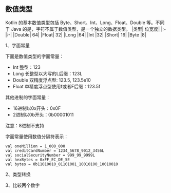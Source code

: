 ## 数值类型
Kotlin 的基本数值类型包括 Byte、Short、Int、Long、Float、Double 等。不同于 Java 的是，字符不属于数值类型，是一个独立的数据类型。
|类型|	位宽度|
|:-|:-|
|Double|	64|
|Float|	32|
|Long	|64|
|Int	|32|
|Short|	16|
|Byte	|8|

1、字面常量

下面是数值类型的字面常量：
- Int 整型：123
- Long 长整型以大写的L后缀：123L
- Double 双精度浮点型: 123.5, 123.5e10
- Float 单精度浮点型使用f或者F后缀：123.5f

其他进制的字面常量：
- 16进制以0x开头：0x0F
- 2进制以0b开头：0b00001011

注意：8进制不支持

字面常量使用数值分隔符表示：
```
val oneMillion = 1_000_000
val creditCardNumber = 1234_5678_9012_3456L
val socialSecurityNumber = 999_99_9999L
val hexBytes = 0xFF_EC_DE_5E
val bytes = 0b11010010_01101001_10010100_10010010
```

2、类型转换


3、比较两个数字

